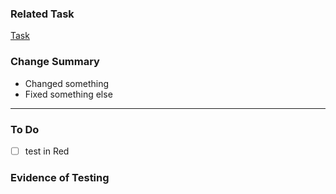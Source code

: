 <!-- INCLUDE A DESCRIPTIVE PR TITLE TO DOCUMENT THE CHANGE BEING MADE -->

<!-- DIRECTLY BELOW, PASTE THE URL TO THE AIRTABLE OR AHA TASK THIS PR CORRESPONDS TO -->
### Related Task
[Task](#paste-task-url)

### Change Summary
- Changed something
- Fixed something else

----

<!-- DOCUMENT PRE-MERGE AND TESTING REQUIREMENTS -->
### To Do
- [ ] test in Red
<!-- - [ ] merge github.com/mbsctech/.../pull/... -->
<!-- - [ ] upload manifest to Red -->
<!-- - [ ] upload manifest to Production -->
<!-- - [ ] publish to NPM -->

### Evidence of Testing
<!-- INSERT SCREENSHOT / PROOF OF CHANGE -->
